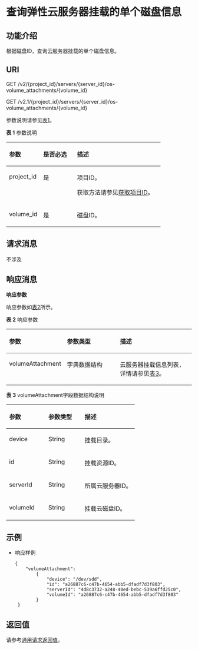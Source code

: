 # 查询弹性云服务器挂载的单个磁盘信息<a name="ZH-CN_TOPIC_0020212672"></a>

## 功能介绍<a name="section21764736"></a>

根据磁盘ID，查询云服务器挂载的单个磁盘信息。

## URI<a name="section61664903"></a>

GET /v2/\{project\_id\}/servers/\{server\_id\}/os-volume\_attachments/\{volume\_id\}

GET /v2.1/\{project\_id\}/servers/\{server\_id\}/os-volume\_attachments/\{volume\_id\}

参数说明请参见[表1](#table61787501)。

**表 1**  参数说明

<a name="table61787501"></a>
<table><thead align="left"><tr id="row44555055"><th class="cellrowborder" valign="top" width="22.06%" id="mcps1.2.4.1.1"><p id="p5187119"><a name="p5187119"></a><a name="p5187119"></a>参数</p>
</th>
<th class="cellrowborder" valign="top" width="21.87%" id="mcps1.2.4.1.2"><p id="p17503500"><a name="p17503500"></a><a name="p17503500"></a>是否必选</p>
</th>
<th class="cellrowborder" valign="top" width="56.07%" id="mcps1.2.4.1.3"><p id="p8497414"><a name="p8497414"></a><a name="p8497414"></a>描述</p>
</th>
</tr>
</thead>
<tbody><tr id="row9860484"><td class="cellrowborder" valign="top" width="22.06%" headers="mcps1.2.4.1.1 "><p id="p3763337517142"><a name="p3763337517142"></a><a name="p3763337517142"></a>project_id</p>
</td>
<td class="cellrowborder" valign="top" width="21.87%" headers="mcps1.2.4.1.2 "><p id="p2840453517142"><a name="p2840453517142"></a><a name="p2840453517142"></a>是</p>
</td>
<td class="cellrowborder" valign="top" width="56.07%" headers="mcps1.2.4.1.3 "><p id="p37593705"><a name="p37593705"></a><a name="p37593705"></a>项目ID。</p>
<p id="p1180512217438"><a name="p1180512217438"></a><a name="p1180512217438"></a>获取方法请参见<a href="获取项目ID.md">获取项目ID</a>。</p>
</td>
</tr>
<tr id="row976327317144"><td class="cellrowborder" valign="top" width="22.06%" headers="mcps1.2.4.1.1 "><p id="p2068039117144"><a name="p2068039117144"></a><a name="p2068039117144"></a>volume_id</p>
</td>
<td class="cellrowborder" valign="top" width="21.87%" headers="mcps1.2.4.1.2 "><p id="p6449900717144"><a name="p6449900717144"></a><a name="p6449900717144"></a>是</p>
</td>
<td class="cellrowborder" valign="top" width="56.07%" headers="mcps1.2.4.1.3 "><p id="p5703706317144"><a name="p5703706317144"></a><a name="p5703706317144"></a>磁盘ID。</p>
</td>
</tr>
</tbody>
</table>

## 请求消息<a name="section18113219"></a>

不涉及

## 响应消息<a name="section28801245"></a>

**响应参数**

响应参数如[表2](#table769899)所示。

**表 2**  响应参数

<a name="table769899"></a>
<table><thead align="left"><tr id="row6968742"><th class="cellrowborder" valign="top" width="30.330000000000002%" id="mcps1.2.4.1.1"><p id="p62404314"><a name="p62404314"></a><a name="p62404314"></a>参数</p>
</th>
<th class="cellrowborder" valign="top" width="28.82%" id="mcps1.2.4.1.2"><p id="p3528183"><a name="p3528183"></a><a name="p3528183"></a>参数类型</p>
</th>
<th class="cellrowborder" valign="top" width="40.849999999999994%" id="mcps1.2.4.1.3"><p id="p17347392"><a name="p17347392"></a><a name="p17347392"></a>描述</p>
</th>
</tr>
</thead>
<tbody><tr id="row13299239"><td class="cellrowborder" valign="top" width="30.330000000000002%" headers="mcps1.2.4.1.1 "><p id="p3496541"><a name="p3496541"></a><a name="p3496541"></a>volumeAttachment</p>
</td>
<td class="cellrowborder" valign="top" width="28.82%" headers="mcps1.2.4.1.2 "><p id="p56686067"><a name="p56686067"></a><a name="p56686067"></a>字典数据结构</p>
</td>
<td class="cellrowborder" valign="top" width="40.849999999999994%" headers="mcps1.2.4.1.3 "><p id="p52192065"><a name="p52192065"></a><a name="p52192065"></a>云服务器挂载信息列表，详情请参见<a href="#table42716605">表3</a>。</p>
</td>
</tr>
</tbody>
</table>

**表 3**  volumeAttachment字段数据结构说明

<a name="table42716605"></a>
<table><thead align="left"><tr id="row6429"><th class="cellrowborder" valign="top" width="30.51694830516948%" id="mcps1.2.4.1.1"><p id="p5194174482"><a name="p5194174482"></a><a name="p5194174482"></a>参数</p>
</th>
<th class="cellrowborder" valign="top" width="28.25717428257174%" id="mcps1.2.4.1.2"><p id="p1119131710483"><a name="p1119131710483"></a><a name="p1119131710483"></a>参数类型</p>
</th>
<th class="cellrowborder" valign="top" width="41.22587741225877%" id="mcps1.2.4.1.3"><p id="p101931717485"><a name="p101931717485"></a><a name="p101931717485"></a>描述</p>
</th>
</tr>
</thead>
<tbody><tr id="row54793251"><td class="cellrowborder" valign="top" width="30.51694830516948%" headers="mcps1.2.4.1.1 "><p id="p9068361"><a name="p9068361"></a><a name="p9068361"></a>device</p>
</td>
<td class="cellrowborder" valign="top" width="28.25717428257174%" headers="mcps1.2.4.1.2 "><p id="p39066822"><a name="p39066822"></a><a name="p39066822"></a>String</p>
</td>
<td class="cellrowborder" valign="top" width="41.22587741225877%" headers="mcps1.2.4.1.3 "><p id="p25555552"><a name="p25555552"></a><a name="p25555552"></a>挂载目录。</p>
</td>
</tr>
<tr id="row28673382"><td class="cellrowborder" valign="top" width="30.51694830516948%" headers="mcps1.2.4.1.1 "><p id="p40842582"><a name="p40842582"></a><a name="p40842582"></a>id</p>
</td>
<td class="cellrowborder" valign="top" width="28.25717428257174%" headers="mcps1.2.4.1.2 "><p id="p2490560"><a name="p2490560"></a><a name="p2490560"></a>String</p>
</td>
<td class="cellrowborder" valign="top" width="41.22587741225877%" headers="mcps1.2.4.1.3 "><p id="p3679585"><a name="p3679585"></a><a name="p3679585"></a>挂载资源ID。</p>
</td>
</tr>
<tr id="row33116269"><td class="cellrowborder" valign="top" width="30.51694830516948%" headers="mcps1.2.4.1.1 "><p id="p65172112"><a name="p65172112"></a><a name="p65172112"></a>serverId</p>
</td>
<td class="cellrowborder" valign="top" width="28.25717428257174%" headers="mcps1.2.4.1.2 "><p id="p43655223"><a name="p43655223"></a><a name="p43655223"></a>String</p>
</td>
<td class="cellrowborder" valign="top" width="41.22587741225877%" headers="mcps1.2.4.1.3 "><p id="p15056362"><a name="p15056362"></a><a name="p15056362"></a>所属云服务器ID。</p>
</td>
</tr>
<tr id="row1289536"><td class="cellrowborder" valign="top" width="30.51694830516948%" headers="mcps1.2.4.1.1 "><p id="p37343614"><a name="p37343614"></a><a name="p37343614"></a>volumeId</p>
</td>
<td class="cellrowborder" valign="top" width="28.25717428257174%" headers="mcps1.2.4.1.2 "><p id="p64098994"><a name="p64098994"></a><a name="p64098994"></a>String</p>
</td>
<td class="cellrowborder" valign="top" width="41.22587741225877%" headers="mcps1.2.4.1.3 "><p id="p20397636"><a name="p20397636"></a><a name="p20397636"></a>挂载云磁盘ID。</p>
</td>
</tr>
</tbody>
</table>

## 示例<a name="section1278119174536"></a>

-   响应样例

    ```
    {
        "volumeAttachment": 
            {
                "device": "/dev/sdd",
                "id": "a26887c6-c47b-4654-abb5-dfadf7d3f803",
                "serverId": "4d8c3732-a248-40ed-bebc-539a6ffd25c0",
                "volumeId": "a26887c6-c47b-4654-abb5-dfadf7d3f803"
            }
     }
    ```


## 返回值<a name="section57884614"></a>

请参考[通用请求返回值](通用请求返回值.md)。

